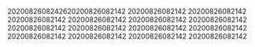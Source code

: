 2020082608242620200826082142
20200826082142
20200826082142
20200826082142
20200826082142
20200826082142
20200826082142
20200826082142
20200826082142
20200826082142
20200826082142
20200826082142
20200826082142
20200826082142
20200826082142
